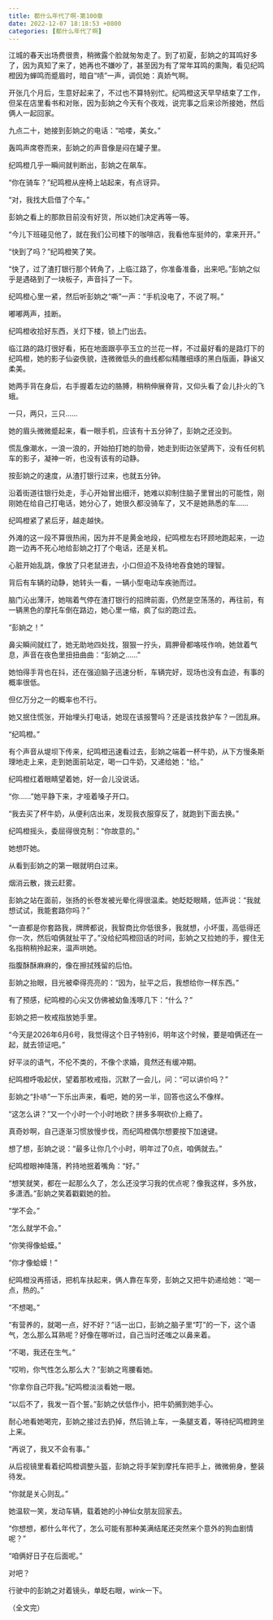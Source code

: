 ```yaml
---
title: 都什么年代了啊-第100章
date: 2022-12-07 18:18:53 +0800
categories: [都什么年代了啊]
---
```


江城的春天出场费很贵，稍微露个脸就匆匆走了。到了初夏，彭姠之的耳鸣好多了，因为真知了来了，她再也不嫌吵了，甚至因为有了常年耳鸣的熏陶，看见纪鸣橙因为蝉鸣而蹙眉时，暗自“啧”一声，调侃她：真娇气啊。

开张几个月后，生意好起来了，不过也不算特别忙。纪鸣橙这天早早结束了工作，但呆在店里看书和对账，因为彭姠之今天有个夜戏，说完事之后来诊所接她，然后俩人一起回家。

九点二十，她接到彭姠之的电话：“哈喽，美女。”

轰鸣声席卷而来，彭姠之的声音像是闷在罐子里。

纪鸣橙几乎一瞬间就判断出，彭姠之在飙车。

“你在骑车？”纪鸣橙从座椅上站起来，有点讶异。

“对，我找大启借了个车。”

彭姠之看上的那款目前没有好货，所以她们决定再等一等。

“今儿下班碰见他了，就在我们公司楼下的咖啡店，我看他车挺帅的，拿来开开。”

“快到了吗？”纪鸣橙笑了笑。

“快了，过了渣打银行那个转角了，上临江路了，你准备准备，出来吧。”彭姠之似乎是遇硌到了一块板子，声音抖了一下。

纪鸣橙心里一紧，然后听彭姠之“嘶”一声：“手机没电了，不说了啊。”

嘟嘟两声，挂断。

纪鸣橙收拾好东西，关灯下楼，锁上门出去。

临江路的路灯很好看，拓在地面跟亭亭玉立的兰花一样，不过最好看的是路灯下的纪鸣橙，她的影子仙姿佚貌，连微微低头的曲线都似精雕细琢的黑白版画，静谧又柔美。

她两手背在身后，右手握着左边的胳膊，稍稍伸展脊背，又仰头看了会儿扑火的飞蛾。

一只，两只，三只……

她的眉头微微蹙起来，看一眼手机，应该有十五分钟了，彭姠之还没到。

慌乱像潮水，一浪一浪的，开始拍打她的肋骨，她走到街边张望两下，没有任何机车的影子，凝神一听，也没有该有的动静。

按彭姠之的速度，从渣打银行过来，也就五分钟。

沿着街道往银行处走，手心开始冒出细汗，她难以抑制住脑子里冒出的可能性，刚刚她在给自己打电话，她分心了，她很久都没骑车了，又不是她熟悉的车……

纪鸣橙紧了紧后牙，越走越快。

外滩的这一段不算很热闹，因为并不是黄金地段，纪鸣橙左右环顾地跑起来，一边跑一边再不死心地给彭姠之打了个电话，还是关机。

心脏开始乱跳，像放了只老鼠进去，小口但迫不及待地吞食她的理智。

背后有车辆的动静，她转头一看，一辆小型电动车疾驰而过。

脑门沁出薄汗，她喘着气停在渣打银行的招牌前面，仍然是空荡荡的，再往前，有一辆黑色的摩托车倒在路边，她心里一缩，疯了似的跑过去。

“彭姠之！”

鼻尖瞬间就红了，她无助地四处找，狠狠一拧头，肩胛骨都咯吱作响，她敛着气息，声音在夜色里扭扭曲曲：“彭姠之……”

她怕得手背也在抖，还在强迫脑子迅速分析，车辆完好，现场也没有血迹，有事的概率很低。

但亿万分之一的概率也不行。

她又抿住慌张，开始埋头打电话，她现在该报警吗？还是该找救护车？一团乱麻。

“纪鸣橙。”

有个声音从堤坝下传来，纪鸣橙迅速看过去，彭姠之端着一杯牛奶，从下方慢条斯理地走上来，走到她面前站定，喝一口牛奶，又递给她：“给。”

纪鸣橙红着眼睛望着她，好一会儿没说话。

“你……”她平静下来，才哑着嗓子开口。

“我去买了杯牛奶，从便利店出来，发现我衣服穿反了，就跑到下面去换。”

纪鸣橙摇头，委屈得很克制：“你故意的。”

她想吓她。

从看到彭姠之的第一眼就明白过来。

烟消云散，拨云赶雾。

彭姠之站在面前，张扬的长卷发被光晕化得很温柔。她眨眨眼睛，低声说：“我就想试试，我能套路你吗？”

“一直都是你套路我，牌牌都说，我智商比你低很多，我就想，小坏蛋，高低得还你一次，然后咱俩就扯平了。”没给纪鸣橙回话的时间，彭姠之又拉她的手，握住无名指稍稍拎起来，温声哄她。

指腹酥酥麻麻的，像在擦拭残留的后怕。

彭姠之抬眼，目光被牵得亮亮的：“因为，扯平之后，我想给你一样东西。”

有了预感，纪鸣橙的心尖又仿佛被幼鱼浅啄几下：“什么？”

彭姠之把一枚戒指放她手里。

“今天是2026年6月6号，我觉得这个日子特别6，明年这个时候，要是咱俩还在一起，就去领证吧。”

好平淡的语气，不伦不类的，不像个求婚，竟然还有缓冲期。

纪鸣橙呼吸起伏，望着那枚戒指，沉默了一会儿，问：“可以讲价吗？”

彭姠之“扑哧”一下乐出声来，看吧，她的另一半，回答也这么不像样。

“这怎么讲？”又一个小时一个小时地砍？拼多多啊砍价上瘾了。

真奇妙啊，自己逐渐习惯放慢步伐，而纪鸣橙偶尔想要按下加速键。

想了想，彭姠之说：“最多让你几个小时，明年过了0点，咱俩就去。”

纪鸣橙眼神降落，矜持地抿着嘴角：“好。”

“想笑就笑，都在一起那么久了，怎么还没学习我的优点呢？像我这样，多外放，多潇洒。”彭姠之笑着戳戳她的脸。

“学不会。”

“怎么就学不会。”

“你笑得像蛤蟆。”

“你才像蛤蟆！”

纪鸣橙没再搭话，把机车扶起来，俩人靠在车旁，彭姠之又把牛奶递给她：“喝一点，热的。”

“不想喝。”

“有营养的，就喝一点，好不好？”话一出口，彭姠之脑子里“叮”的一下，这个语气，怎么那么耳熟呢？好像在哪听过，自己当时还嗤之以鼻来着。

“不喝，我还在生气。”

“哎哟，你气性怎么那么大？”彭姠之弯腰看她。

“你拿你自己吓我。”纪鸣橙淡淡看她一眼。

“以后不了，我发一百个誓。”彭姠之伏低作小，把牛奶搁到她手心。

耐心地看她喝完，彭姠之接过去扔掉，然后骑上车，一条腿支着，等待纪鸣橙跨坐上来。

“再说了，我又不会有事。”

从后视镜里看着纪鸣橙调整头盔，彭姠之将手架到摩托车把手上，微微俯身，整装待发。

“你就是关心则乱。”

她温软一笑，发动车辆，载着她的小神仙女朋友回家去。

“你想想，都什么年代了，怎么可能有那种美满结尾还突然来个意外的狗血剧情呢？”

“咱俩好日子在后面呢。”

对吧？

行驶中的彭姠之对着镜头，单眨右眼，wink一下。

（全文完）

